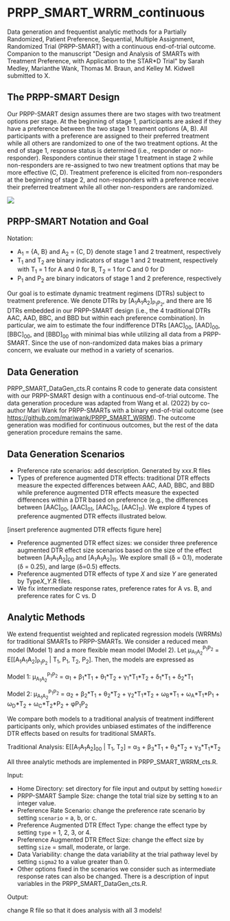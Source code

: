 # PRPP_SMART_WRRM_continuous
Data generation and frequentist analytic methods for a Partially Randomized, Patient Preference, Sequential, Multiple Assignment, Randomized Trial (PRPP-SMART) with a continuous end-of-trial outcome. 
Companion to the manuscript "Design and Analysis of SMARTs with Treatment Preference, with Application to the STAR*D Trial" by Sarah Medley, Marianthe Wank, Thomas M. Braun, and Kelley M. Kidwell submitted to X.

## The PRPP-SMART Design
Our PRPP-SMART design assumes there are two stages with two treatment options per stage. At the beginning of stage 1, participants are asked if they have a preference between the two stage 1 treament options (A, B). All participants with a preference are assigned to their preferred treatment while all others are randomized to one of the two treatment options. At the end of stage 1, response status is determined (i.e., responder or non-responder). Responders continue their stage 1 treatment in stage 2 while non-responders are re-assigned to two new treatment options that may be more effective (C, D). Treatment preference is elicited from non-responders at the beginning of stage 2, and non-responders with a preference receive their preferred treatment while all other non-responders are randomized. 

![](http:/github.com/snmedley/PRPP_SMART_WRRM_continuous/Images/PRPP_SMART.png)

## PRPP-SMART Notation and Goal
Notation:
- A<sub>1</sub> = {A, B} and A<sub>2</sub> = {C, D} denote stage 1 and 2 treatment, respectively
- T<sub>1</sub> and T<sub>2</sub> are binary indicators of stage 1 and 2 treatment, respectively with T<sub>1</sub> = 1 for A and 0 for B, T<sub>2</sub> = 1 for C and 0 for D
- P<sub>1</sub> and P<sub>2</sub> are binary indicators of stage 1 and 2 preference, respectively

Our goal is to estimate dynamic treatment regimens (DTRs) subject to treatment preference. We denote DTRs by [A<sub>1</sub>A<sub>1</sub>A<sub>2</sub>]<sub>P<sub>1</sub>P<sub>2</sub></sub>, and there are 16 DTRs embedded in our PRPP-SMART design (i.e., the 4 traditional DTRs AAC, AAD, BBC, and BBD but within each preference combination). In particular, we aim to estimate the four indifference DTRs [AAC]<sub>00</sub>, [AAD]<sub>00</sub>, [BBC]<sub>00</sub>, and [BBD]<sub>00</sub> with minimal bias while utilizing all data from a PRPP-SMART. Since the use of non-randomized data makes bias a primary concern, we evaluate our method in a variety of scenarios. 

## Data Generation
PRPP_SMART_DataGen_cts.R contains R code to generate data consistent with our PRPP-SMART design with a continuous end-of-trial outcome. The data generation procedure was adapted from Wang et al. (2022) by co-author Mari Wank for PRPP-SMARTs with a binary end-of-trial outcome (see https://github.com/mariwank/PRPP_SMART_WRRM). The outcome generation was modified for continuous outcomes, but the rest of the data generation procedure remains the same. 

## Data Generation Scenarios
- Preference rate scenarios: add description. Generated by xxx.R files
- Types of preference augmented DTR effects: traditional DTR effects measure the expected differences between AAC, AAD, BBC, and BBD while preference augmented DTR effects measure the expected differences within a DTR based on preference (e.g., the differences between [AAC]<sub>00</sub>, [AAC]<sub>01</sub>, [AAC]<sub>10</sub>, [AAC]<sub>11</sub>). We explore 4 types of preference augmented DTR effects illustrated below.

[insert preference augmented DTR effects figure here]   

- Preference augmented DTR effect sizes: we consider three preference augmented DTR effect size scenarios based on the size of the effect between [A<sub>1</sub>A<sub>1</sub>A<sub>2</sub>]<sub>00</sub> and [A<sub>1</sub>A<sub>1</sub>A<sub>2</sub>]<sub>11</sub>. We explore small (&delta; = 0.1), moderate (&delta; = 0.25), and large (&delta;=0.5) effects.
- Preference augmented DTR effects of type *X* and size *Y* are generated by Type*X*_*Y*.R files.
- We fix intermediate response rates, preference rates for A vs. B, and preference rates for C vs. D 

## Analytic Methods
We extend frequentist weighted and replicated regression models (WRRMs) for traditional SMARTs to PRPP-SMARTs. We consider a reduced mean model (Model 1) and a more flexible mean model (Model 2). Let &mu;<sub>A<sub>1</sub>A<sub>2</sub></sub><sup>P<sub>1</sub>P<sub>2</sub></sup> = E[[A<sub>1</sub>A<sub>1</sub>A<sub>2</sub>]<sub>P<sub>1</sub>P<sub>2</sub></sub> | T<sub>1</sub>, P<sub>1</sub>, T<sub>2</sub>, P<sub>2</sub>]. Then, the models are expressed as

Model 1: &mu;<sub>A<sub>1</sub>A<sub>2</sub></sub><sup>P<sub>1</sub>P<sub>2</sub></sup> = &alpha;<sub>1</sub> + &beta;<sub>1</sub>*T<sub>1</sub> + &theta;<sub>1</sub>*T<sub>2</sub> + &gamma;<sub>1</sub>*T<sub>1</sub>*T<sub>2</sub> + &delta;<sub>1</sub>*T<sub>1</sub> + &delta;<sub>2</sub>*T<sub>1</sub>

Model 2: &mu;<sub>A<sub>1</sub>A<sub>2</sub></sub><sup>P<sub>1</sub>P<sub>2</sub></sup> = &alpha;<sub>2</sub> + &beta;<sub>2</sub>*T<sub>1</sub> + &theta;<sub>2</sub>*T<sub>2</sub> + &gamma;<sub>2</sub>*T<sub>1</sub>*T<sub>2</sub> + &omega;<sub>B</sub>*T<sub>1</sub> + &omega;<sub>A</sub>*T<sub>1</sub>*P<sub>1</sub> + &omega;<sub>D</sub>*T<sub>2</sub> + &omega;<sub>C</sub>*T<sub>2</sub>*P<sub>2</sub> + &phi;P<sub>1</sub>P<sub>2</sub>

We compare both models to a traditional analysis of treatment indifferent participants only, which provides unbiased estimates of the indifference DTR effects based on results for traditional SMARTs.

Traditional Analysis: E[[A<sub>1</sub>A<sub>1</sub>A<sub>2</sub>]<sub>00</sub> | T<sub>1</sub>, T<sub>2</sub>] = &alpha;<sub>3</sub> + &beta;<sub>3</sub>*T<sub>1</sub> + &theta;<sub>3</sub>*T<sub>2</sub> + &gamma;<sub>3</sub>*T<sub>1</sub>*T<sub>2</sub>

All three analytic methods are implemented in PRPP_SMART_WRRM_cts.R. 

Input:
- Home Directory: set directory for file input and output by setting ```homedir```
- PRPP-SMART Sample Size: change the total trial size by setting ```N``` to an integer value.
- Preference Rate Scenario: change the preference rate scenario by setting ```scenario``` = a, b, or c.
- Preference Augmented DTR Effect Type: change the effect type by setting ```type``` = 1, 2, 3, or 4.
- Preference Augmented DTR Effect Size: change the effect size by setting ```size``` = small, moderate, or large.
- Data Variability: change the data variability at the trial pathway level by setting ```sigma2``` to a value greater than 0.
- Other options fixed in the scenarios we consider such as intermediate response rates can also be changed. There is a description of input variables in the PRPP_SMART_DataGen_cts.R. 

Output:

change R file so that it does analysis with all 3 models!
